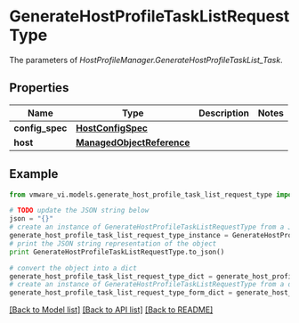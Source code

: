 # GenerateHostProfileTaskListRequestType

The parameters of *HostProfileManager.GenerateHostProfileTaskList_Task*. 

## Properties
Name | Type | Description | Notes
------------ | ------------- | ------------- | -------------
**config_spec** | [**HostConfigSpec**](HostConfigSpec.md) |  | 
**host** | [**ManagedObjectReference**](ManagedObjectReference.md) |  | 

## Example

```python
from vmware_vi.models.generate_host_profile_task_list_request_type import GenerateHostProfileTaskListRequestType

# TODO update the JSON string below
json = "{}"
# create an instance of GenerateHostProfileTaskListRequestType from a JSON string
generate_host_profile_task_list_request_type_instance = GenerateHostProfileTaskListRequestType.from_json(json)
# print the JSON string representation of the object
print GenerateHostProfileTaskListRequestType.to_json()

# convert the object into a dict
generate_host_profile_task_list_request_type_dict = generate_host_profile_task_list_request_type_instance.to_dict()
# create an instance of GenerateHostProfileTaskListRequestType from a dict
generate_host_profile_task_list_request_type_form_dict = generate_host_profile_task_list_request_type.from_dict(generate_host_profile_task_list_request_type_dict)
```
[[Back to Model list]](../README.md#documentation-for-models) [[Back to API list]](../README.md#documentation-for-api-endpoints) [[Back to README]](../README.md)


